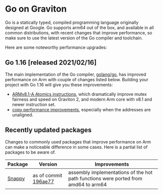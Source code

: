 # Go on Graviton

Go is a statically typed, compiled programming language originally designed at Google. Go supports arm64 out of the box, and available in all common distributions, with recent changes that improve performance, so make sure to use the latest version of the Go compiler and toolchain.

Here are some noteworthy performance upgrades:

## Go 1.16 \[released 2021/02/16\]
The main implementation of the Go compiler, [golang/go](https://github.com/golang/go), has improved
performance on Arm with couple of changes listed below. Building your project with Go 1.16 will give you these improvements:

 * [ARMv8.1-A Atomics instructions](https://go-review.googlesource.com/c/go/+/234217), which dramatically improve mutex fairness and speed on Graviton 2, and modern Arm core with v8.1 and newer instruction set.
 * [copy performance improvements](https://go-review.googlesource.com/c/go/+/243357), especially when the addresses are unaligned.

## Recently updated packages
Changes to commonly used packages that improve performance on Arm can make a noticeable difference in
some cases. Here is a partial list of packages to be aware of.

Package   | Version   | Improvements
----------|-----------|-------------
[Snappy](https://github.com/golang/snappy) | as of commit [196ae77](https://github.com/golang/snappy/commit/196ae77b8a26000fa30caa8b2b541e09674dbc43) | assembly implementations of the hot path functions were ported from amd64 to arm64

